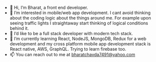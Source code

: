 - 👋 Hi, I’m Bharat, a front end developer.
- 👀 I’m interested in mobile/web app development. I cant avoid thinking about the coding logic about the things around me. For example upon seeing traffic lights I straightaway start thinking of logical conditions behind it.  
- 🌱 I’d like to be a full stack developer with modern tech stack.
- 🌱 I’m currently learning React, NodeJS, MongoDB, Redux for a web development and my cross platform mobile app development stack is React native, AWS, GraphQL. Trying to learn firebase too.
- 📫 You can reach out to me at bharatchavda7491@yahoo.com

<!---
bharat7491/bharat7491 is a ✨ special ✨ repository because its `README.md` (this file) appears on your GitHub profile.
You can click the Preview link to take a look at your changes.
--->
